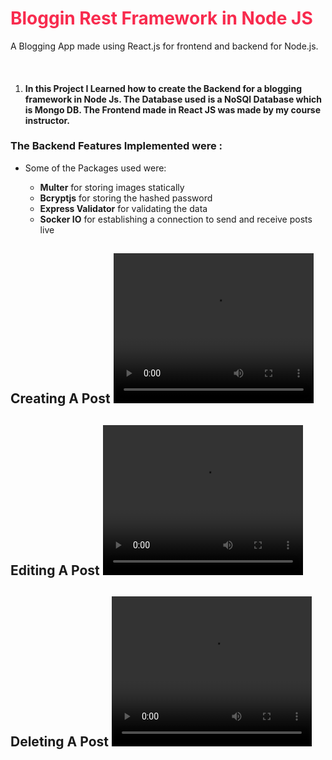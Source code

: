 <div style="color:offwhite;">
<h1 style="color: #F82B4E !important;">Bloggin Rest Framework in Node JS</h1>

A Blogging App made using React.js for frontend and backend for Node.js.


<br>
<ol>
<li> 
<h4> In this Project I Learned how to create the Backend for a blogging framework in Node Js.
The Database used is a NoSQl Database which is Mongo DB.
The Frontend made in React JS was made by my course instructor.
</h4>
</li>
</ol>
<h3>The Backend Features Implemented were : </h3>
<ul>
<li>Some of the Packages used were:</li>
<ul>
<li> <b>Multer</b>  for storing images statically</li>
<li> <b>Bcryptjs</b> for storing the hashed password </li>
<li> <b>Express Validator</b> for validating the data</li>
<li> <b>Socker IO</b> for establishing a connection to send and receive posts live </li>
</ul>
</ul>
<h2>Creating A Post
<video src="https://user-images.githubusercontent.com/49688611/120318983-1ed9bd00-c2fe-11eb-9834-8e19331ee4a9.mp4" width="320" height="240" controls/>
</h2>
<h2>Editing A Post
<video src="https://user-images.githubusercontent.com/49688611/120319010-27ca8e80-c2fe-11eb-8059-8d923f415830.mp4" width="320" height="240" controls/>
</h2>
<h2>Deleting A Post
<video src="https://user-images.githubusercontent.com/49688611/120318098-103ed600-c2fd-11eb-9e43-abbe7e0ae1e0.mp4" width="320" height="240" controls/>
</h2>
</div>
